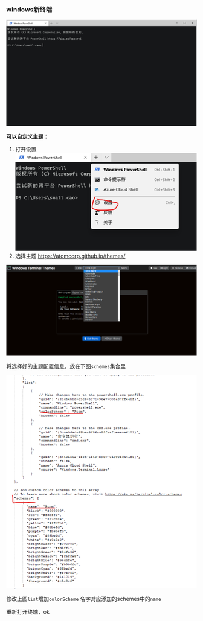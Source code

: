 ### windows新终端
![windows terminal](res/w_ter.png)

**可以自定义主题：**
1. 打开设置
![](res/setting.png)
2. 选择主题
https://atomcorp.github.io/themes/

![选择主题](res/theme_site.png)

将选择好的主题配置信息，放在下图`schemes`集合里

![修改配置文件](res/config_modify.png)

修改上图`list`增加`colorScheme` 名字对应添加的schemes中的`name`

重新打开终端，ok
